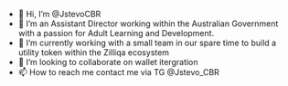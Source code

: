 - 👋 Hi, I’m @JstevoCBR
- 👀 I’m an Assistant Director working within the Australian Government with a passion for Adult Learning and Development. 
- 🌱 I’m currently working with a small team in our spare time to build a utility token within the Zilliqa ecosystem
- 💞️ I’m looking to collaborate on wallet itergration
- 📫 How to reach me contact me via TG @Jstevo_CBR

<!---
JstevoCBR/JstevoCBR is a ✨ special ✨ repository because its `README.md` (this file) appears on your GitHub profile.
You can click the Preview link to take a look at your changes.
--->

